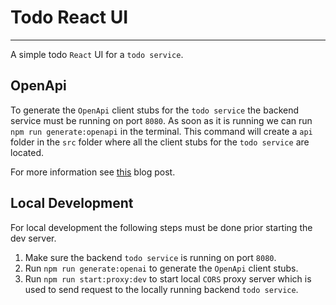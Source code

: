 # Todo React UI

---

A simple todo ``React`` UI for a `todo service`.

## OpenApi

To generate the `OpenApi` client stubs for the `todo service` the backend service must be running on port `8080`.
As soon as it is running we can run `npm run generate:openapi` in the terminal. This command will create a `api` folder
in the `src` folder where all the client stubs for the `todo service` are located.

For more information see [this](https://blog.logrocket.com/generating-integrating-openapi-services-react/) blog post.

## Local Development

For local development the following steps must be done prior starting the dev server.
1. Make sure the backend `todo service` is running on port `8080`.
2. Run `npm run generate:openai` to generate the `OpenApi` client stubs.
3. Run `npm run start:proxy:dev` to start local `CORS` proxy server which is used to send request to the locally
   running backend `todo service`.
